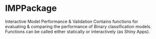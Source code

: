 # IMPPackage
Interactive Model Performance &amp; Validation
Contains functions for evaluating & comparing the performance of Binary classification models. 
Functions can be called either statically or interactively (as Shiny Apps).

